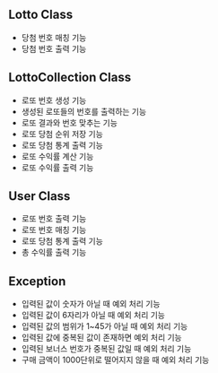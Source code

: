 ## Lotto Class
- 당첨 번호 매칭 기능
- 당첨 번호 출력 기능

## LottoCollection Class
- 로또 번호 생성 기능
- 생성된 로또들의 번호를 출력하는 기능
- 로또 결과와 번호 맞추는 기능
- 로또 당첨 순위 저장 기능
- 로또 당첨 통계 출력 기능 
- 로또 수익률 계산 기능
- 로또 수익률 출력 기능

## User Class
- 로또 번호 출력 기능
- 로또 번호 매칭 기능
- 로또 당첨 통계 출력 기능
- 총 수익률 출력 기능

## Exception
- 입력된 값이 숫자가 아닐 때 예외 처리 기능
- 입력된 값이 6자리가 아닐 때 예외 처리 기능
- 입력된 값의 범위가 1~45가 아닐 때 예외 처리 기능
- 입력된 값에 중복된 값이 존재하면 예외 처리 기능
- 입력된 보너스 번호가 중복된 값일 때 예외 처리 기능 
- 구매 금액이 1000단위로 떨어지지 않을 때 예외 처리 기능
